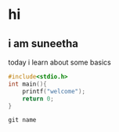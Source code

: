 # hi
## i am suneetha
today i learn about some basics
```c
#include<stdio.h>
int main(){
    printf("welcome");
    return 0;
}
```
```
git name
```